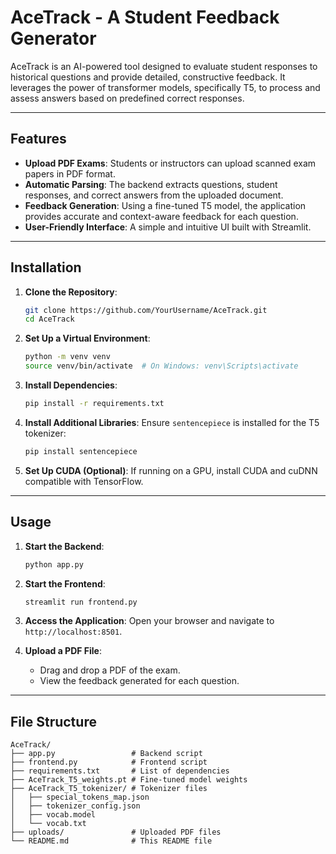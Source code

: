 # AceTrack - A Student Feedback Generator

AceTrack is an AI-powered tool designed to evaluate student responses to historical questions and provide detailed, constructive feedback. It leverages the power of transformer models, specifically T5, to process and assess answers based on predefined correct responses.

---

## Features

- **Upload PDF Exams**: Students or instructors can upload scanned exam papers in PDF format.
- **Automatic Parsing**: The backend extracts questions, student responses, and correct answers from the uploaded document.
- **Feedback Generation**: Using a fine-tuned T5 model, the application provides accurate and context-aware feedback for each question.
- **User-Friendly Interface**: A simple and intuitive UI built with Streamlit.

---

## Installation

1. **Clone the Repository**:
    ```bash
    git clone https://github.com/YourUsername/AceTrack.git
    cd AceTrack
    ```

2. **Set Up a Virtual Environment**:
    ```bash
    python -m venv venv
    source venv/bin/activate  # On Windows: venv\Scripts\activate
    ```

3. **Install Dependencies**:
    ```bash
    pip install -r requirements.txt
    ```

4. **Install Additional Libraries**:
    Ensure `sentencepiece` is installed for the T5 tokenizer:
    ```bash
    pip install sentencepiece
    ```

5. **Set Up CUDA (Optional)**:
    If running on a GPU, install CUDA and cuDNN compatible with TensorFlow.

---

## Usage

1. **Start the Backend**:
    ```bash
    python app.py
    ```

2. **Start the Frontend**:
    ```bash
    streamlit run frontend.py
    ```

3. **Access the Application**:
    Open your browser and navigate to `http://localhost:8501`.

4. **Upload a PDF File**:
    - Drag and drop a PDF of the exam.
    - View the feedback generated for each question.

---

## File Structure

```plaintext
AceTrack/
├── app.py                 # Backend script
├── frontend.py            # Frontend script
├── requirements.txt       # List of dependencies
├── AceTrack_T5_weights.pt # Fine-tuned model weights
├── AceTrack_T5_tokenizer/ # Tokenizer files
│   ├── special_tokens_map.json
│   ├── tokenizer_config.json
│   ├── vocab.model
│   └── vocab.txt
├── uploads/               # Uploaded PDF files
└── README.md              # This README file

